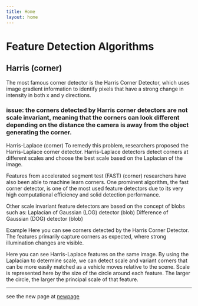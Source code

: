 ```yaml
---
title: Home
layout: home
---
```


# Feature Detection Algorithms

## Harris (corner)
The most famous corner detector is the Harris Corner Detector, which uses image gradient information to identify pixels that have a strong change in intensity in both x and y directions.

### issue: the corners detected by Harris corner detectors are not scale invariant, meaning that the corners can look different depending on the distance the camera is away from the object generating the corner. 

Harris-Laplace (corner)
To remedy this problem, researchers proposed the Harris-Laplace corner detector. Harris-Laplace detectors detect corners at different scales and choose the best scale based on the Laplacian of the image.

Features from accelerated segment test (FAST) (corner)
researchers have also been able to machine learn corners. One prominent algorithm, the fast corner detector, is one of the most used feature detectors due to its very high computational efficiency and solid detection performance. 

Other scale invariant feature detectors are based on the concept of blobs such as:
Laplacian of Gaussian (LOG) detector (blob)
Difference of Gaussian (DOG) detector (blob)

Example
Here you can see corners detected by the Harris Corner Detector. The features primarily capture corners as expected, where strong illumination changes are visible. 

Here you can see Harris-Laplace features on the same image. By using the Laplacian to determine scale, we can detect scale and variant corners that can be more easily matched as a vehicle moves relative to the scene. Scale is represented here by the size of the circle around each feature. The larger the circle, the larger the principal scale of that feature.

----
see the new page at [newpage](newpage.md)
